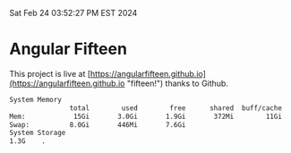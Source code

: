 Sat Feb 24 03:52:27 PM EST 2024

# Angular Fifteen


This project is live at [https://angularfifteen.github.io](https://angularfifteen.github.io "fifteen!") thanks to Github.

```bash
System Memory
               total        used        free      shared  buff/cache   available
Mem:            15Gi       3.0Gi       1.9Gi       372Mi        11Gi        12Gi
Swap:          8.0Gi       446Mi       7.6Gi
System Storage
1.3G	.
```
